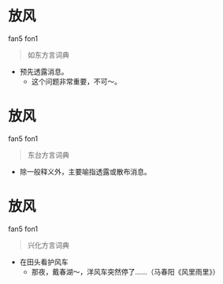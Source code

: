 # 放风
fan5 fon1
> 如东方言词典
- 预先透露消息。
  - 这个问题非常重要，不可～。

# 放风
fan5 fon1
> 东台方言词典
- 除一般释义外，主要喻指透露或散布消息。

# 放风
fan5 fon1
> 兴化方言词典
- 在田头看护风车
  - 那夜，戴春湖～，洋风车突然停了……（马春阳《风里雨里》）
